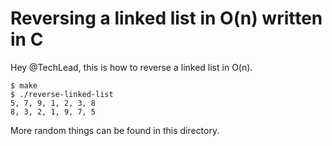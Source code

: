 Reversing a linked list in O(n) written in C
============================================

Hey @TechLead, this is how to reverse a linked list in O(n).

```
$ make
$ ./reverse-linked-list
5, 7, 9, 1, 2, 3, 8
8, 3, 2, 1, 9, 7, 5
```

More random things can be found in this directory.